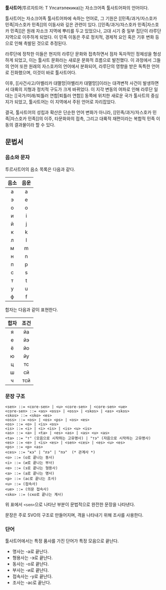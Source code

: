 **툴사트어**(투르자트어: Т Улсатэлекика)는 자소크어족 툴사트어파의 언어이다.

툴사트어는 자소크어족 툴사트어파에 속하는 언어로, 그 기원은 [[민족/과거/자스호카 민족|자스호카 민족]]의 이동사와 깊은 관련이 있다. [[민족/과거/자스호카 민족|자스호카 민족]]은 원래 자소크 지역에 뿌리를 두고 있었으나, 고대 시기 중 일부 집단이 라루단 지역으로 이주하게 되었다. 이 민족 이동은 주로 정치적, 경제적 요인 혹은 기후 변화 등으로 인해 촉발된 것으로 추정된다.

라루단에 정착한 이들은 현지의 라루단 문화와 접촉하면서 점차 독자적인 정체성을 형성하게 되었고, 이는 툴사트 문화라는 새로운 문화적 흐름으로 발전했다. 이 과정에서 그들의 언어 또한 원래의 자스호카의 언어에서 분화되어, 라루단의 영향을 받은 독특한 언어로 진화했으며, 이것이 바로 툴사트어다.

이후, [[사건사고/아벨리카 대멸망|아벨리카 대멸망]]이라는 대격변적 사건이 발생하면서 대륙의 지형과 정치적 구도가 크게 바뀌었다. 이 지각 변동의 여파로 인해 라루단 일대는 [[국가/미래/퇴틀러 연합|퇴틀러 연합]] 동쪽에 위치한 새로운 국가 툴사트의 중심지가 되었고, 툴사트어는 이 지역에서 주된 언어로 자리잡았다.

결국, 툴사트어의 성립과 확산은 단순한 언어 변화가 아니라, [[민족/과거/자스호카 민족|자스호카 민족]]의 이주, 타문화와의 접촉, 그리고 대륙적 재편이라는 복합적 민족 이동의 결과물이라 할 수 있다.

## 문법서
### 음소와 문자
투르사트어의 음소 목록은 다음과 같다.

| 음소  | 음운  |
| :-: | :-: |
|  а  |  a  |
|  э  |  e  |
|  о  |  o  |
|  и  |  i  |
|  й  |  j  |
|  к  |  k  |
|  л  |  l  |
|  м  |  m  |
|  н  |  n  |
|  п  |  p  |
|  с  |  s  |
|  т  |  t  |
|  у  |  u  |
|  ф  |  f  |

합자는 다음과 같이 표현한다.

| 합자  | 조건  |
| :-: | :-: |
|  я  | йа  |
|  е  | йэ  |
|  ё  | йо  |
|  ю  | йу  |
|  ц  | тс  |
|  ш  | сй  |
|  ч  | тсй |

### 문장 구조
```
<sen> ::= <core-sen> | <u> <core-sen> | <core-sen> <ue>
<core-sen> ::= <as> <oss> | <oss> | <skos> | <as> <skos>
<skos> ::= <sko> <es>
<oss> ::= <os> | <os> <ps> | <os> <es>
<os> ::= <o> | <is> <os>
<is> ::= <i> | <i> <is> | <is> <u> <is>
<as> ::= <a> | <ta> | <es> <as> | <as> <u> <as>
<ta> ::= "т" (모음으로 시작하는 고유명사) | "тэ" (자음으로 시작하는 고유명사)
<es> ::= <e> | <is> <es> | <sen> <ces> | <es> <u> <es>
<ps> ::= <p> <as>
<ces> ::= "кэ" | "лэ" | "пэ"  (* 관계사 *)
<o> ::= (о로 끝나는 동사)  
<i> ::= (и로 끝나는 부사)  
<e> ::= (э로 끝나는 형용사)  
<a> ::= (а로 끝나는 명사)  
<p> ::= (ас로 끝나는 조사)
<u> ::= (접속사)
<ue> ::= (의문 접속사)
<sko> ::= (ско로 끝나는 계사)
```

위 표에서 `<sen>`으로 나타난 부분이 문법적으로 완전한 문장을 나타낸다.

문장은 주로 SVO의 구조로 만들어지며, 격을 나타내기 위해 조사를 사용한다.
### 단어
툴사트어에서는 특정 품사를 가진 단어가 특정 모음으로 끝난다.

- 명사는 -а로 끝난다.
- 형용사는 -э로 끝난다.
- 동사는 -о로 끝난다.
- 부사는 -и로 끝난다.
- 접속사는 -у로 끝난다.
- 조사는 -ас로 끝난다.